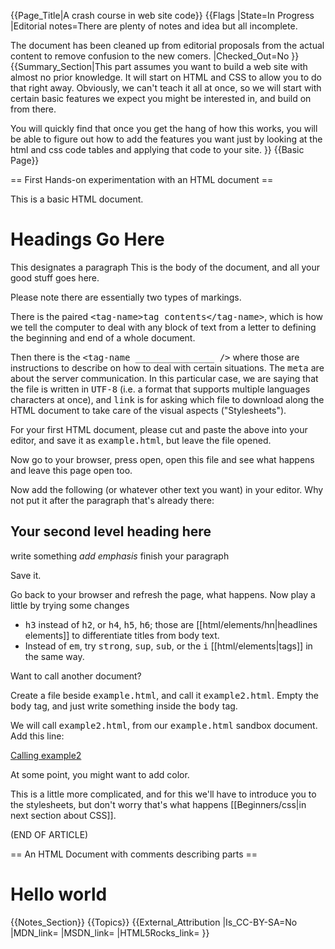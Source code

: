 {{Page_Title|A crash course in web site code}}
{{Flags
|State=In Progress
|Editorial notes=There are plenty of notes and idea but all incomplete.

The document has been cleaned up from editorial proposals from the actual content to remove confusion to the new comers.
|Checked_Out=No
}}
{{Summary_Section|This part assumes you want to build a web site with almost no prior knowledge. It will start on HTML and CSS to allow you to do that right away.  Obviously, we can't teach it all at once, so we will start with certain basic features we expect you might be interested in, and build on from there.  

You will quickly find that once you get the hang of how this works, you will be able to figure out how to add the features you want just by looking at the html and css code tables and applying that code to your site.
}}
{{Basic Page}}
<!-- 
Note to contributors: This part provides a very quick "hands dirty" session on HTML, CSS and JavaScript. 

This page is a rework from the original author, David Herz:

We're not giving all the information - we are just trying to get the reader comfortable and give him/her a sense of achievement to begin with, before they get bored by all the details ;-)

* Explain what HTML, CSS, and JavaScript are, show how to create some really trivially simple examples
* Show what a simple site structure might look like
* Go through simple HTML anatomy
* Show what an HTML page looks like, explain its purpose. Show head, body, title, and a few other things
* Add some really simple bits to it. headings and paragraphs, bullet points, an image maybe
* explain simple common gotchas - quote problems, incorrect paths, bad nesting, missing out attributes
* Next, go through simple CSS anatomy
* Show how simple CSS selectors work
* Go through how to apply CSS to HTML - 3 ways
* explain simple CSS gotchas - bad pathing, missing semi colons, missing attributes, incorrect adding of classes to elements (I've seen people try to use <class="heading">content</class>) 
* next, show simple javascript anatomy and explain how it works
* show some really simple JS use
* explain simple JS gotchas, and explain that it needs quite a bit more understanding than HTML or CSS. But it has more power.
* Take the user through the steps towards getting web space (use a free service, such as http://www.biz.nf/), and get them to set up their FTP, and upload their simple files.
* Show them how they can now view their files on another computer.

-->

== First Hands-on experimentation with an HTML document ==

This is a basic HTML document.

<syntaxHighlight>
<!DOCTYPE html>
<html lang="en">
<head>
 <meta charset="utf-8">
 <title>The Title Bar Title Goes Here</title>
 <link rel="stylesheet" href="stylename.css" type="text/css" media="screen">
</head>
<body>
<h1>Headings Go Here</h1>
<p>This designates a paragraph
 This is the body of the document, and all your good stuff goes here. </p>
</body>
</html>
</syntaxHighlight>

Please note there are essentially two types of markings.  

There is the paired <tt>&lt;tag-name&gt;tag contents&lt;/tag-name&gt;</tt>, which is how we tell the computer to deal with any block of text from a letter to defining the beginning and end of a whole
document.  

Then there is the <tt>&lt;tag-name _______________ /&gt;</tt> where those are instructions to describe on how to deal with certain situations. The <tt>meta</tt> are about the server communication. In this particular case, we are saying that the file is written in <tt>UTF-8</tt> (i.e. a format that supports multiple languages characters at once), and <tt>link</tt> is for asking which file to download along the HTML document to take care of the visual aspects ("Stylesheets").

For your first HTML document, please cut and paste the above into your editor, and save it as <tt>example.html</tt>, but leave the file opened. 

Now go to your browser, press open, open this file and see what happens and leave this page open too.

Now add the following (or whatever other text you want) in your editor.  Why not put it after the paragraph that's already there:

<syntaxHighlight>
<h2>Your second level heading here</h2>
<p>write something <em>add emphasis</em> finish your paragraph </p>
</syntaxHighlight>

Save it.  

Go back to your browser and refresh the page, what happens.  Now play a little by trying some changes 
* <tt>h3</tt> instead of <tt>h2</tt>, or <tt>h4</tt>, <tt>h5</tt>, <tt>h6</tt>; those are [[html/elements/hn|headlines elements]] to differentiate titles from body text.
* Instead of <tt>em</tt>, try <tt>strong</tt>, <tt>sup</tt>, <tt>sub</tt>, or the <tt>i</tt> [[html/elements|tags]] in the same way.

Want to call another document?

Create a file beside <tt>example.html</tt>, and call it <tt>example2.html</tt>. Empty the <tt>body</tt> tag, and just write something inside the <tt>body</tt> tag.

We will call <tt>example2.html</tt>, from our <tt>example.html</tt> sandbox document. Add this line:

<syntaxHighlight>
<a href="example2.html" title="Another HTML file">Calling example2</a>
</syntaxHighlight>


At some point, you might want to add color. 

This is a little more complicated, and for this we'll have to introduce you to the stylesheets, but don't worry that's what happens [[Beginners/css|in next section about CSS]].

(END OF ARTICLE)

== An HTML Document with comments describing parts ==
<!--
Notes from original author, David Herz:

  As to the code above, I very much think it should be, and our standard mode for teaching should be, a table with the code on the left, and an explanation for what each element does on the right.  So take all my comments below, and pretend they are off to the right.  This way people can see the code, and get what it does right there.

-->


<syntaxHighlight>
<!DOCTYPE html><!-- This tag is an HTML Comment -->
<!-- ^ The DOCTYPE tag tells the browser what version 
       of HTML it is dealing with; there are others and  
       we want to make sure there is no confusion. -->
<html lang="en"><!-- this is how we open every document; the  
       language part is optional, but makes sure your document  
       doesn't look like gobbledy gook when someone in Korea  
       opens your document in a browser that defaults to Korean -->
 <head><!-- required part of every HTML document, this is  
       where we add internal information (i.e. meta) about  
       the current HTML page -->
   <meta charset="utf-8"><!-- This is a way, in HTML, to  
                              tell the browser that we are writing text in UTF-8  
                              so we can write Greek, Russian, English, French  
                              and many others in one page -->
   <title>Example Page</title><!-- This is what gets  
                                   displayed on the web browser tab -->
	<link rel="stylesheet" href="style1.css" type="text/css" media="screen">
        <!-- ^ Will call another file, called "style1.css" that   
               is right beside the current document. Why this    
               syntax? The "type" is similar to the previous meta charset,    
               it specifies the web browser to read the file as CSS. While    
               we, humans, think that ".css" is telling, computers doesn’t    
               need extension (this is an old story), but instead use what    
               we call headers to tell what type of file it is.

               The media attribute in the link tag tells us to WHEN to apply    
               the stylesheet. This is what we commonly refer to as a MediaQuery.
               The first use of media queries was mostly used to deal with how a web page
               would look like once printed (back in 200x) but now its much more complete
               to help us target screen resolution and other aspects.  -->
<style>h1 { color: red; }  /* This is a CSS comment. Inside an HTML document that has
                              an embedded CSS document that you we are using until   
                              we close the style tag */
</style><!-- ^ Instead of using a link tag, we can also add
               CSS directly in a document -->
 </head><!-- Closing the head, now the real deal. 
             Note that whatever is in the head, can  
             potentially block. When you will want to learn about  
             performance, you’ll remember that note. -->
 <body>
   <h1>Hello world</h1><!-- Because of the previous style tag, if you look at this
                            web page in a browser, the Hello world should be red -->
 </body>
</html>
</syntaxHighlight>
{{Notes_Section}}
{{Topics}}
{{External_Attribution
|Is_CC-BY-SA=No
|MDN_link=
|MSDN_link=
|HTML5Rocks_link=
}}